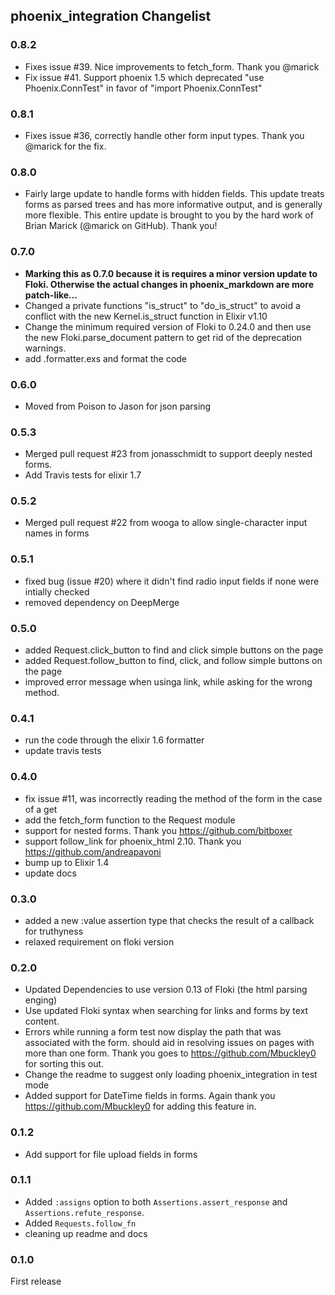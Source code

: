## phoenix_integration Changelist

### 0.8.2
  * Fixes issue #39. Nice improvements to fetch_form. Thank you @marick
  * Fix issue #41. Support phoenix 1.5 which deprecated "use Phoenix.ConnTest" in favor of "import Phoenix.ConnTest"

### 0.8.1
  * Fixes issue #36, correctly handle other form input types. Thank you @marick for the fix.

### 0.8.0
  * Fairly large update to handle forms with hidden fields. This update treats forms as parsed
    trees and has more informative output, and is generally more flexible. This entire update
    is brought to you by the hard work of Brian Marick (@marick on GitHub). Thank you!

### 0.7.0
  * __Marking this as 0.7.0 because it is requires a minor version update to Floki. Otherwise
    the actual changes in phoenix_markdown are more patch-like...__
  * Changed a private functions "is_struct" to "do_is_struct" to avoid a conflict with
    the new Kernel.is_struct function in Elixir v1.10
  * Change the minimum required version of Floki to 0.24.0 and then use the new 
    Floki.parse_document pattern to get rid of the deprecation warnings.
  * add .formatter.exs and format the code

### 0.6.0
  * Moved from Poison to Jason for json parsing

### 0.5.3
  * Merged pull request #23 from jonasschmidt to support deeply nested forms.
  * Add Travis tests for elixir 1.7

### 0.5.2
  * Merged pull request #22 from wooga to allow single-character input names in forms

### 0.5.1
  * fixed bug (issue #20) where it didn't find radio input fields if none were intially checked
  * removed dependency on DeepMerge

### 0.5.0
  * added Request.click_button to find and click simple buttons on the page
  * added Request.follow_button to find, click, and follow simple buttons on the page
  * improved error message when usinga link, while asking for the wrong method.

### 0.4.1
  * run the code through the elixir 1.6 formatter
  * update travis tests

### 0.4.0
  * fix issue #11, was incorrectly reading the method of the form in the case of a get
  * add the fetch_form function to the Request module
  * support for nested forms. Thank you https://github.com/bitboxer
  * support follow_link for phoenix_html 2.10. Thank you https://github.com/andreapavoni
  * bump up to Elixir 1.4
  * update docs

### 0.3.0
  * added a new :value assertion type that checks the result of a callback for truthyness
  * relaxed requirement on floki version

### 0.2.0
  * Updated Dependencies to use version 0.13 of Floki (the html parsing enging)
  * Use updated Floki syntax when searching for links and forms by text content.
  * Errors while running a form test now display the path that was associated with the form.
    should aid in resolving issues on pages with more than one form.
    Thank you goes to https://github.com/Mbuckley0 for sorting this out.
  * Change the readme to suggest only loading phoenix_integration in test mode
  * Added support for DateTime fields in forms. Again thank you https://github.com/Mbuckley0
    for adding this feature in.

### 0.1.2
  * Add support for file upload fields in forms

### 0.1.1
  * Added `:assigns` option to both `Assertions.assert_response` and `Assertions.refute_response`.
  * Added `Requests.follow_fn`
  * cleaning up readme and docs

### 0.1.0
  First release